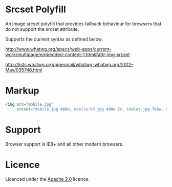 Srcset Polyfill
===============

An image srcset polyfill that provides fallback behaviour for browsers that do not support the srcset attribute.

Supports the current syntax as defined below.   

http://www.whatwg.org/specs/web-apps/current-work/multipage/embedded-content-1.html#attr-img-srcset

http://lists.whatwg.org/pipermail/whatwg-whatwg.org/2012-May/035746.html

Markup
======

``` html
<img src="mobile.jpg" 
     srcset="mobile.jpg 480w, mobile-hd.jpg 480w 2x, tablet.jpg 768w, desktop.jpg 979w" alt="srcset example" />
```

Support
==========
Browser support is IE8+ and all other modern browsers.

Licence
==========
Licenced under the [Apache 2.0](http://www.apache.org/licenses/LICENSE-2.0.html) licence.